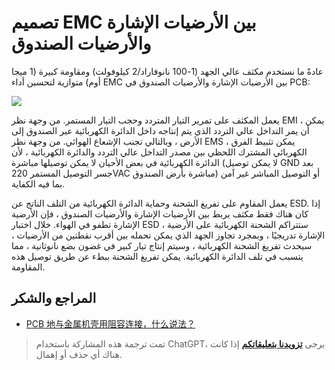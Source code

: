 # تصميم EMC بين الأرضيات الإشارة والأرضيات الصندوق

عادةً ما نستخدم مكثف عالي الجهد (1-100 نانوفاراد/2 كيلوفولت) ومقاومة كبيرة (1 ميجا أوم) متوازية لتحسين أداء EMC بين الأرضيات الإشارة والأرضيات الصندوق في PCB:

![](https://wiki-media-1253965369.cos.ap-guangzhou.myqcloud.com/img/20220620162528.png)

يعمل المكثف على تمرير التيار المتردد وحجب التيار المستمر. من وجهة نظر EMI ، يمكن أن يمر التداخل عالي التردد الذي يتم إنتاجه داخل الدائرة الكهربائية عبر الصندوق إلى الأرض ، وبالتالي تجنب الإشعاع الهوائي. من وجهة نظر EMS ، يمكن تثبيط الفرق الكهربائي المشترك اللحظي بين مصدر التداخل عالي التردد والدائرة الكهربائية ، لأن الدائرة الكهربائية في بعض الأحيان لا يمكن توصيلها مباشرة (لا يمكن توصيل GND بعد جسر التوصيل المستمر 220VAC مباشرة بأرض الصندوق) أو التوصيل المباشر غير آمن بما فيه الكفاية.

يعمل المقاوم على تفريغ الشحنة وحماية الدائرة الكهربائية من التلف الناتج عن ESD. إذا كان هناك فقط مكثف يربط بين الأرضيات الإشارة والأرضيات الصندوق ، فإن الأرضية الإشارة تطفو في الهواء. خلال اختبار ESD ، ستتراكم الشحنة الكهربائية على الأرضية الإشارة تدريجيًا ، وبمجرد تجاوز الجهد الذي يمكن تحمله بين أقرب نقطتين من الأرضيات ، سيحدث تفريغ الشحنة الكهربائية ، وسيتم إنتاج تيار كبير في غضون بضع نانوثانية ، مما يتسبب في تلف الدائرة الكهربائية. يمكن تفريغ الشحنة ببطء عن طريق توصيل هذه المقاومة.

## المراجع والشكر

- [PCB 地与金属机壳用阻容连接，什么说法？](https://mp.weixin.qq.com/s/vAdoDyBed4uIfISrP0Zeyw)

> تمت ترجمة هذه المشاركة باستخدام ChatGPT، يرجى [**تزويدنا بتعليقاتكم**](https://github.com/linyuxuanlin/Wiki_MkDocs/issues/new) إذا كانت هناك أي حذف أو إهمال.